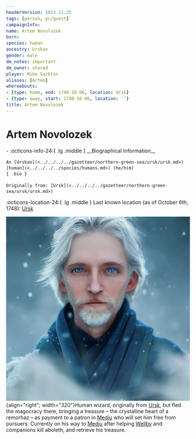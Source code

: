 ```yaml
---
headerVersion: 2023.11.25
tags: [person, pc/guest]
campaignInfo:
name: Artem Novolozek
born:
species: human
ancestry: Urskan
gender: male
dm_notes: important
dm_owner: shared
player: Mike Sackton
aliases: [Artem]
whereabouts:
- {type: home, end: 1748-10-06, location: Ursk}
- {type: away, start: 1748-10-06, location: ''}
title: Artem Novolozek
---
```

# Artem Novolozek
<div class="grid cards ext-narrow-margin ext-one-column" markdown>
- :octicons-info-24:{ .lg .middle } __Biographical Information__

    An [Urskan](<../../../../gazetteer/northern-green-sea/ursk/ursk.md>) [human](<../../../../species/humans.md>) (he/him)  
    { .bio }

    Originally from: [Ursk](<../../../../gazetteer/northern-green-sea/ursk/ursk.md>)
</div>

:octicons-location-24:{ .lg .middle } Last known location (as of October 6th, 1748): [Ursk](<../../../../gazetteer/northern-green-sea/ursk/ursk.md>)


![Artem Portrait](../../../../assets/artem-portrait.png){align="right"; width="320"}Human wizard, originally from [Ursk](<../../../../gazetteer/northern-green-sea/ursk/ursk.md>), but fled the magocracy there, bringing a treasure – the crystalline heart of a remorhaz – as payment to a patron in [Medju](<../../../../gazetteer/eastern-green-sea/medju.md>) who will set him free from pursuers. Currently on his way to [Medju](<../../../../gazetteer/eastern-green-sea/medju.md>) after helping [Wellby](<../wellby.md>) and companions kill aboleth, and retrieve his treasure. 

